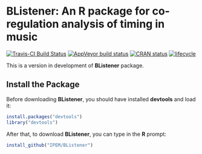 # **BListener**: An R package for co-regulation analysis of timing in music    

[![Travis-CI Build Status](https://travis-ci.org/FredHasselman/casnet.svg?branch=master)](https://travis-ci.org/FredHasselman/casnet)
[![AppVeyor build status](https://ci.appveyor.com/api/projects/status/github/FredHasselman/casnet?branch=master&svg=true)](https://ci.appveyor.com/project/FredHasselman/casnet)
[![CRAN status](https://www.r-pkg.org/badges/version/casnet)](https://cran.r-project.org/package=casnet)
[![lifecycle](https://img.shields.io/badge/lifecycle-experimental-orange.svg)](https://www.tidyverse.org/lifecycle/#experimental)

This is a version in development of **BListener** package.

## Install the Package
Before downloading **BListener**, you should have installed **devtools** and load it:

```R
install.packages("devtools")
library("devtools")
```

After that, to download **BListener**, you can type in the **R** prompt:

```R
install_github("IPEM/BListener")
